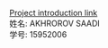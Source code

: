 [Project introduction link](https://raider2107.github.io/NEWS-BLENDER/)  
姓名: AKHROROV SAADI  
学号: 15952006
